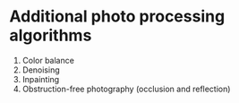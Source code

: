 Additional photo processing algorithms
======================================

1. Color balance
2. Denoising
3. Inpainting
4. Obstruction-free photography (occlusion and reflection)

